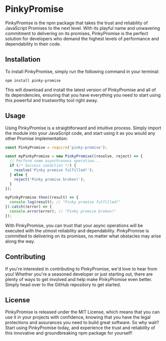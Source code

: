 # PinkyPromise

PinkyPromise is the npm package that takes the trust and reliability of JavaScript Promises to the next level. With its playful name and unwavering commitment to delivering on its promises, PinkyPromise is the perfect solution for developers who demand the highest levels of performance and dependability in their code.

## Installation

To install PinkyPromise, simply run the following command in your terminal:

```
npm install pinky-promise
```

This will download and install the latest version of PinkyPromise and all of its dependencies, ensuring that you have everything you need to start using this powerful and trustworthy tool right away.

## Usage

Using PinkyPromise is a straightforward and intuitive process. Simply import the module into your JavaScript code, and start using it as you would any other Promise implementation:

```javascript
const PinkyPromise = require('pinky-promise');

const myPinkyPromise = new PinkyPromise((resolve, reject) => {
  // Perform some asynchronous operation...
  if (/* Success condition */) {
    resolve('Pinky promise fulfilled!');
  } else {
    reject('Pinky promise broken!');
  }
});

myPinkyPromise.then((result) => {
  console.log(result); // "Pinky promise fulfilled!"
}).catch((error) => {
  console.error(error); // "Pinky promise broken!"
});
```

With PinkyPromise, you can trust that your async operations will be executed with the utmost reliability and dependability. PinkyPromise is committed to delivering on its promises, no matter what obstacles may arise along the way.

## Contributing

If you're interested in contributing to PinkyPromise, we'd love to hear from you! Whether you're a seasoned developer or just starting out, there are plenty of ways to get involved and help make PinkyPromise even better. Simply head over to the GitHub repository to get started.

## License

PinkyPromise is released under the MIT License, which means that you can use it in your projects with confidence, knowing that you have the legal protections and assurances you need to build great software. So why wait? Start using PinkyPromise today, and experience the trust and reliability of this innovative and groundbreaking npm package for yourself!

